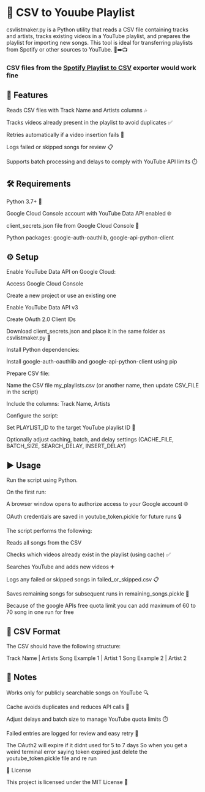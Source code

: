 # 📄 CSV to Youube Playlist

csvlistmaker.py is a Python utility that reads a CSV file containing tracks and artists, tracks existing videos in a YouTube playlist, and prepares the playlist for importing new songs. This tool is ideal for transferring playlists from Spotify or other sources to YouTube. 🎵➡️📺

### CSV files from the [Spotify Playlist to CSV](https://github.com/OmurEKiraz/SpotifyPlaylistToCSV) exporter would work fine

## 🚀 Features

Reads CSV files with Track Name and Artists columns 🎶

Tracks videos already present in the playlist to avoid duplicates ✅

Retries automatically if a video insertion fails 🔁

Logs failed or skipped songs for review 📋

Supports batch processing and delays to comply with YouTube API limits ⏱️

## 🛠 Requirements

Python 3.7+ 🐍

Google Cloud Console account with YouTube Data API enabled 🌐

client_secrets.json file from Google Cloud Console 🔑

Python packages: google-auth-oauthlib, google-api-python-client

## ⚙️ Setup

Enable YouTube Data API on Google Cloud:

Access Google Cloud Console

Create a new project or use an existing one

Enable YouTube Data API v3

Create OAuth 2.0 Client IDs

Download client_secrets.json and place it in the same folder as csvlistmaker.py 📂

Install Python dependencies:

Install google-auth-oauthlib and google-api-python-client using pip

Prepare CSV file:

Name the CSV file my_playlists.csv (or another name, then update CSV_FILE in the script)

Include the columns: Track Name, Artists

Configure the script:

Set PLAYLIST_ID to the target YouTube playlist ID 🎯

Optionally adjust caching, batch, and delay settings (CACHE_FILE, BATCH_SIZE, SEARCH_DELAY, INSERT_DELAY)

## ▶️ Usage

Run the script using Python.

On the first run:

A browser window opens to authorize access to your Google account 🌐

OAuth credentials are saved in youtube_token.pickle for future runs 🔒

The script performs the following:

Reads all songs from the CSV

Checks which videos already exist in the playlist (using cache) ✅

Searches YouTube and adds new videos ➕

Logs any failed or skipped songs in failed_or_skipped.csv 📋

Saves remaining songs for subsequent runs in remaining_songs.pickle 💾

Because of the google APIs free quota limit you can add maximum of 60 to 70 song in one run for free

## 📂 CSV Format

The CSV should have the following structure:

Track Name | Artists
Song Example 1 | Artist 1
Song Example 2 | Artist 2


## 📌 Notes

Works only for publicly searchable songs on YouTube 🔍

Cache avoids duplicates and reduces API calls 💾

Adjust delays and batch size to manage YouTube quota limits ⏱️

Failed entries are logged for review and easy retry 🔄

The OAuth2 will expire if it didnt used for 5 to 7 days
So when you get a weird terminal error saying token expired just delete the youtube_token.pickle file and re run 

📜 License

This project is licensed under the MIT License 📝
